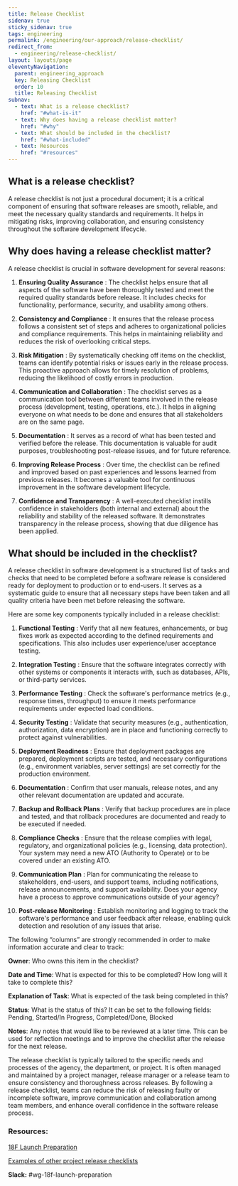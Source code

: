 ```yaml
---
title: Release Checklist
sidenav: true
sticky_sidenav: true
tags: engineering
permalink: /engineering/our-approach/release-checklist/
redirect_from:
  - engineering/release-checklist/
layout: layouts/page
eleventyNavigation:
  parent: engineering_approach
  key: Releasing Checklist
  order: 10
  title: Releasing Checklist
subnav:
  - text: What is a release checklist?
    href: "#what-is-it"
  - text: Why does having a release checklist matter?
    href: "#why"
  - text: What should be included in the checklist?
    href: "#what-included"
  - text: Resources
    href: "#resources"
---
```

## What is a release checklist?

A release checklist is not just a procedural document; it is a critical component of ensuring that software releases are smooth, reliable, and meet the necessary quality standards and requirements. It helps in mitigating risks, improving collaboration, and ensuring consistency throughout the software development lifecycle.

## Why does having a release checklist matter?

A release checklist is crucial in software development for several reasons:

1. **Ensuring Quality Assurance** : The checklist helps ensure that all aspects of the software have been thoroughly tested and meet the required quality standards before release. It includes checks for functionality, performance, security, and usability among others.

2.  **Consistency and Compliance** : It ensures that the release process follows a consistent set of steps and adheres to organizational policies and compliance requirements. This helps in maintaining reliability and reduces the risk of overlooking critical steps.

3.  **Risk Mitigation** : By systematically checking off items on the checklist, teams can identify potential risks or issues early in the release process. This proactive approach allows for timely resolution of problems, reducing the likelihood of costly errors in production.

4.  **Communication and Collaboration** : The checklist serves as a communication tool between different teams involved in the release process (development, testing, operations, etc.). It helps in aligning everyone on what needs to be done and ensures that all stakeholders are on the same page.

5.  **Documentation** : It serves as a record of what has been tested and verified before the release. This documentation is valuable for audit purposes, troubleshooting post-release issues, and for future reference.

6.  **Improving Release Process** : Over time, the checklist can be refined and improved based on past experiences and lessons learned from previous releases. It becomes a valuable tool for continuous improvement in the software development lifecycle.

7.  **Confidence and Transparency** : A well-executed checklist instills confidence in stakeholders (both internal and external) about the reliability and stability of the released software. It demonstrates transparency in the release process, showing that due diligence has been applied.



## What should be included in the checklist?

A release checklist in software development is a structured list of tasks and checks that need to be completed before a software release is considered ready for deployment to production or to end-users. It serves as a systematic guide to ensure that all necessary steps have been taken and all quality criteria have been met before releasing the software. 

Here are some key components typically included in a release checklist:

1.  **Functional Testing** : Verify that all new features, enhancements, or bug fixes work as expected according to the defined requirements and specifications. This also includes user experience/user acceptance testing. 

2.  **Integration Testing** : Ensure that the software integrates correctly with other systems or components it interacts with, such as databases, APIs, or third-party services.

3.  **Performance Testing** : Check the software's performance metrics (e.g., response times, throughput) to ensure it meets performance requirements under expected load conditions.

4.  **Security Testing** : Validate that security measures (e.g., authentication, authorization, data encryption) are in place and functioning correctly to protect against vulnerabilities.

5.  **Deployment Readiness** : Ensure that deployment packages are prepared, deployment scripts are tested, and necessary configurations (e.g., environment variables, server settings) are set correctly for the production environment.

6.  **Documentation** : Confirm that user manuals, release notes, and any other relevant documentation are updated and accurate.

7.  **Backup and Rollback Plans** : Verify that backup procedures are in place and tested, and that rollback procedures are documented and ready to be executed if needed.

8.  **Compliance Checks** : Ensure that the release complies with legal, regulatory, and organizational policies (e.g., licensing, data protection). Your system may need a new ATO (Authority to Operate) or to be covered under an existing ATO. 

9.  **Communication Plan** : Plan for communicating the release to stakeholders, end-users, and support teams, including notifications, release announcements, and support availability. Does your agency have a process to approve communications outside of your agency?

10.  **Post-release Monitoring** : Establish monitoring and logging to track the software's performance and user feedback after release, enabling quick detection and resolution of any issues that arise.


The following “columns” are strongly recommended in order to make information accurate and clear to track:

**Owner**: Who owns this item in the checklist?

**Date and Time**: What is expected for this to be completed? How long will it take to complete this?

**Explanation of Task**: What is expected of the task being completed in this?

**Status**: What is the status of this? It can be set to the following fields: Pending, Started/In Progress, Completed/Done, Blocked

**Notes**: Any notes that would like to be reviewed at a later time. This can be used for reflection meetings and to improve the checklist after the release for the next release.


The release checklist is typically tailored to the specific needs and processes of the agency, the department, or project. It is often managed and maintained by a project manager, release manager or a release team to ensure consistency and thoroughness across releases. By following a release checklist, teams can reduce the risk of releasing faulty or incomplete software, improve communication and collaboration among team members, and enhance overall confidence in the software release process.

### Resources:
[18F Launch Preparation](https://docs.google.com/document/d/1gJcvQ-o0DMEUY3m19KGPw8y6qFPvdX7FWC6OSlURRmM/edit)

[Examples of other project release checklists](https://drive.google.com/drive/folders/1zpBpZ9OjfHDuCJIrF8Uqzuu7VsdZ1s8-)

**Slack:** #wg-18f-launch-preparation